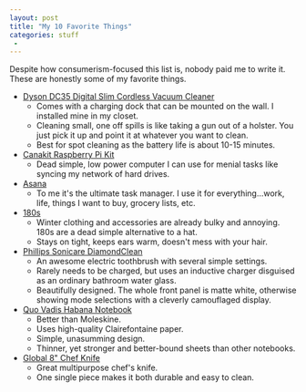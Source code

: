 ```yaml
---
layout: post
title: "My 10 Favorite Things"
categories: stuff
 -
---
```


Despite how consumerism-focused this list is, nobody paid me to write it.
These are honestly some of my favorite things.

- [Dyson DC35 Digital Slim Cordless Vacuum Cleaner](https://www.google.com/shopping/product/15841168128990754142?q=dyson+spot+cleaner+vac&espv=2&biw=1256&bih=1229&bav=on.2,or.r_qf.&bvm=bv.83134100,d.eXY&tch=1&ech=1&psi=z4-tVJiSDoG1ggSig4LICQ.1420660688401.5&sa=X&ei=5I-tVKSKGI2FNqjXgMgH&ved=0CEEQrRI)
  - Comes with a charging dock that can be mounted on the wall. I installed mine in my closet.
  - Cleaning small, one off spills is like taking a gun out of a holster. You just pick it up and
    point it at whatever you want to clean.
  - Best for spot cleaning as the battery life is about 10-15 minutes.
- [Canakit Raspberry Pi Kit](http://www.canakit.com/raspberry-pi-starter-kit.html)
  - Dead simple, low power computer I can use for menial tasks like syncing my network of hard drives.
- [Asana](http://asana.com)
  - To me it's the ultimate task manager. I use it for everything...work, life, things I want to buy, grocery lists, etc.
- [180s](http://www.180s.com/)
  - Winter clothing and accessories are already bulky and annoying. 180s are a dead simple alternative to a hat. 
  - Stays on tight, keeps ears warm, doesn't mess with your hair.
- [Phillips Sonicare DiamondClean](http://www.sonicare.com/professional/en_us/OurProducts/DiamondClean.aspx)
  - An awesome electric toothbrush with several simple settings. 
  - Rarely needs to be charged, but uses an inductive charger disguised as an ordinary bathroom water glass.
  - Beautifully designed. The whole front panel is matte white, otherwise showing mode selections with a cleverly camouflaged display.
- [Quo Vadis Habana Notebook](http://quovadisplanners.com/notebooks/habana)
  - Better than Moleskine. 
  - Uses high-quality Clairefontaine paper.
  - Simple, unasumming design.
  - Thinner, yet stronger and better-bound sheets than other notebooks.
- [Global 8" Chef Knife](http://www.amazon.com/Global-G-2-inch-Chefs-Knife/dp/B00005OL44/ref=sr_1_1?ie=UTF8&qid=1420662037&sr=8-1&keywords=global+8-inch+chef%27s+knife)
  - Great multipurpose chef's knife.
  - One single piece makes it both durable and easy to clean.
